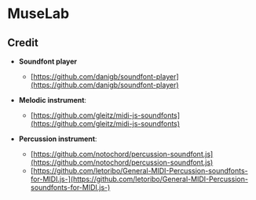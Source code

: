 # MuseLab


## Credit

- **Soundfont player**
  - [https://github.com/danigb/soundfont-player](https://github.com/danigb/soundfont-player)

- **Melodic instrument**: 
  - [https://github.com/gleitz/midi-js-soundfonts](https://github.com/gleitz/midi-js-soundfonts)

- **Percussion instrument**: 
  - [https://github.com/notochord/percussion-soundfont.js](https://github.com/notochord/percussion-soundfont.js)
  - [https://github.com/letoribo/General-MIDI-Percussion-soundfonts-for-MIDI.js-](https://github.com/letoribo/General-MIDI-Percussion-soundfonts-for-MIDI.js-)